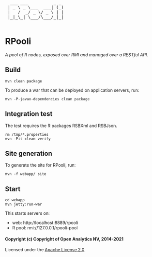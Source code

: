<pre>
  ___ ___          _ _ 
 | _ \ _ \___  ___| (_)
 |   /  _/ _ \/ _ \ | |
 |_|_\_| \___/\___/_|_|

</pre>

# RPooli
_A pool of R nodes, exposed over RMI and managed over a RESTful API._


## Build

    mvn clean package

To produce a war that can be deployed on application servers, run:

    mvn -P-javax-dependencies clean package


## Integration test

The test requires the R packages RSBXml and RSBJson.

    rm /tmp/*.properties
    mvn -Pit clean verify


## Site generation

To generate the site for RPooli, run:

    mvn -f webapp/ site


## Start

    cd webapp
    mvn jetty:run-war

This starts servers on:

- web: http://localhost:8889/rpooli
- R pool: rmi://127.0.0.1/rpooli-pool


#### Copyright (c) Copyright of Open Analytics NV, 2014-2021

Licensed under the [Apache License 2.0](https://opensource.org/licenses/Apache-2.0)
